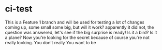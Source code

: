 # ci-test

This is a Feature 1 branch and will be used for testing a lot of changes coming up, some small some big, but will it work? apparently it did not, the question was answered, let's see if the big surprise is ready!
Is it a bird? Is it a plane?
Now you're looking for the secret
because of course you're not really looking. You don’t really
You want to be
